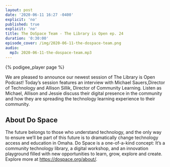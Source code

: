 ```yaml
---
layout: post
date: '2020-06-11 16:27 -0400'
explicit: 'no'
published: true
explicit: 'no'
title: The DoSpace Team - The Library is Open ep. 24
duration: '0:30:00'
episode_cover: /img/2020-06-11-the-dospace-team.png
audio:
  mp3: 2020-06-11-the-dospace-team.mp3
---
```


{% podigee_player page %}

We are pleased to announce our newest session of The Library is Open Podcast! Today’s session features an interview with Michael Sauers,Director of Technology and Allison Sillik,
Director of Community Learning. Listen as Michael, Allison and Jessie discuss their digital presence in the community and how they are spreading the technology learning experience to their community. 

## About Do Space

The future belongs to those who understand technology, and the only way to ensure we’ll be part of this future is to dramatically change technology access and education in Omaha. Do Space is a one-of-a-kind concept: It’s a community technology library, a digital workshop, and an innovation playground filled with new opportunities to learn, grow, explore and create. Explore more at https://dospace.org/about/.

